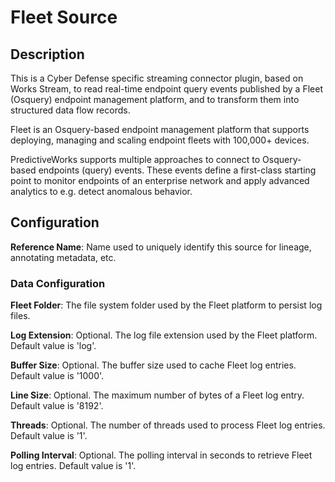 
# Fleet Source

## Description
This is a Cyber Defense specific streaming connector plugin, based on Works Stream, to read real-time
endpoint query events published by a Fleet (Osquery) endpoint management platform, and to transform them
into structured data flow records.

Fleet is an Osquery-based endpoint management platform that supports deploying, managing and scaling
endpoint fleets with 100,000+ devices.

PredictiveWorks supports multiple approaches to connect to Osquery-based endpoints (query) events.
These events define a first-class starting point to monitor endpoints of an enterprise network and 
apply advanced analytics to e.g. detect anomalous behavior.

## Configuration
**Reference Name**: Name used to uniquely identify this source for lineage, annotating metadata, etc.

### Data Configuration
**Fleet Folder**: The file system folder used by the Fleet platform to persist log files.

**Log Extension**: Optional. The log file extension used by the Fleet platform. Default value is 'log'.

**Buffer Size**: Optional. The buffer size used to cache Fleet log entries. Default value is '1000'.

**Line Size**: Optional. The maximum number of bytes of a Fleet log entry. Default value is '8192'.

**Threads**: Optional. The number of threads used to process Fleet log entries. Default value is '1'.

**Polling Interval**: Optional. The polling interval in seconds to retrieve Fleet log entries.
Default value is '1'.
